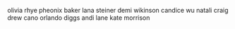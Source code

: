 olivia rhye
pheonix baker
lana steiner
demi wikinson
candice wu
natali craig
drew cano
orlando diggs
andi lane
kate morrison